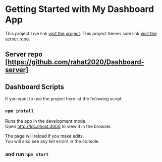 # Getting Started with My Dashboard App

This project Live link [visit the project](https://github.com/dashboard-83fdf.web.app/dashboard/manage-user).
This project Server side link [visit the server repo](https://github.com/rahat2020/Dashboard-server).


## Server repo [https://github.com/rahat2020/Dashboard-server]
## Dashboard Scripts

If you want to use the project here ist the following script

### `npm install`

Runs the app in the development mode.\
Open [http://localhost:3000](http://localhost:3000) to view it in the browser.

The page will reload if you make edits.\
You will also see any lint errors in the console.

###  and  run `npm start`
